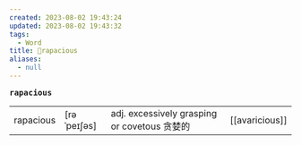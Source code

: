 ```yaml
---
created: 2023-08-02 19:43:24
updated: 2023-08-02 19:43:32
tags:
  - Word
title: 📖rapacious
aliases:
  - null
---
```


<pre><strong>rapacious</strong></pre>
|   |   |   |   |
|---|---|---|---|
|rapacious|[rəˈpeɪʃəs]|adj. excessively grasping or covetous 贪婪的|[[avaricious]]|